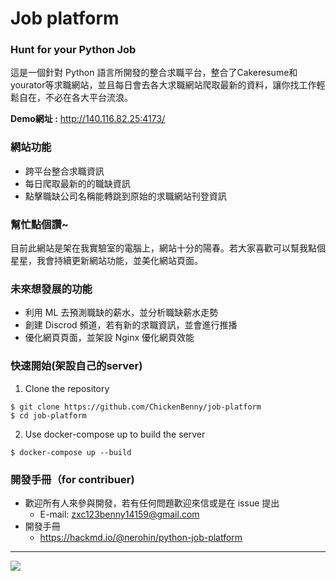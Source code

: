 # Job platform
### Hunt for your Python Job
這是一個針對 Python 語言所開發的整合求職平台，整合了Cakeresume和yourator等求職網站，並且每日會去各大求職網站爬取最新的資料，讓你找工作輕鬆自在，不必在各大平台流浪。

**Demo網址 :** http://140.116.82.25:4173/

### 網站功能
* 跨平台整合求職資訊
* 每日爬取最新的的職缺資訊
* 點擊職缺公司名稱能轉跳到原始的求職網站刊登資訊

### 幫忙點個讚~
目前此網站是架在我實驗室的電腦上，網站十分的陽春。若大家喜歡可以幫我點個星星，我會持續更新網站功能，並美化網站頁面。

### 未來想發展的功能
* 利用 ML 去預測職缺的薪水，並分析職缺薪水走勢
* 創建 Discrod 頻道，若有新的求職資訊，並會進行推播
* 優化網頁頁面，並架設 Nginx 優化網頁效能

### 快速開始(架設自己的server)
1. Clone the repository
```
$ git clone https://github.com/ChickenBenny/job-platform
$ cd job-platform
```
2. Use docker-compose up to build the server
```
$ docker-compose up --build
```
### 開發手冊（for contribuer)
- 歡迎所有人來參與開發，若有任何問題歡迎來信或是在 issue 提出
    - E-mail: zxc123benny14159@gmail.com
- 開發手冊
    - https://hackmd.io/@nerohin/python-job-platform
---

![](https://i.imgur.com/29V1E2p.png)

